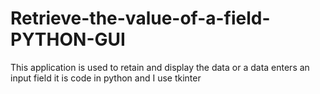 # Retrieve-the-value-of-a-field-PYTHON-GUI
This application is used to retain and display the data or a data enters an input field it is code in python and I use tkinter
